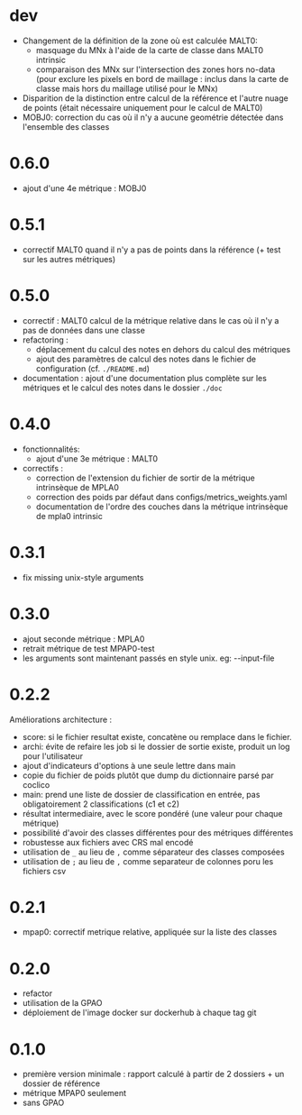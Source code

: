 # dev
- Changement de la définition de la zone où est calculée MALT0:
  - masquage du MNx à l'aide de la carte de classe dans MALT0 intrinsic
  - comparaison des MNx sur l'intersection des zones hors no-data (pour exclure les pixels en bord de maillage :
  inclus dans la carte de classe mais hors du maillage utilisé pour le MNx)
- Disparition de la distinction entre calcul de la référence et l'autre nuage de points (était nécessaire uniquement
pour le calcul de MALT0)
- MOBJ0: correction du cas où il n'y a aucune geométrie détectée dans l'ensemble des classes 

# 0.6.0
- ajout d'une 4e métrique : MOBJ0

# 0.5.1
- correctif MALT0 quand il n'y a pas de points dans la référence (+ test sur les autres métriques)

# 0.5.0
- correctif : MALT0 calcul de la métrique relative dans le cas où il n'y a pas de données dans une classe
- refactoring :
  - déplacement du calcul des notes en dehors du calcul des métriques
  - ajout des paramètres de calcul des notes dans le fichier de configuration (cf. `./README.md`)
- documentation : ajout d'une documentation plus complète sur les métriques et le calcul des
notes dans le dossier `./doc`

# 0.4.0
- fonctionnalités:
  - ajout d'une 3e métrique : MALT0
- correctifs :
  - correction de l'extension du fichier de sortir de la métrique intrinsèque de MPLA0
  - correction des poids par défaut dans configs/metrics_weights.yaml
  - documentation de l'ordre des couches dans la métrique intrinsèque de mpla0 intrinsic

# 0.3.1
- fix missing unix-style arguments

# 0.3.0
- ajout seconde métrique : MPLA0
- retrait métrique de test MPAP0-test
- les arguments sont maintenant passés en style unix. eg: --input-file

# 0.2.2
Améliorations architecture :
- score: si le fichier resultat existe, concatène ou remplace dans le fichier.
- archi: évite de refaire les job si le dossier de sortie existe, produit un log pour l'utilisateur
- ajout d'indicateurs d'options à une seule lettre dans main
- copie du fichier de poids plutôt que dump du dictionnaire parsé par coclico
- main: prend une liste de dossier de classification en entrée, pas obligatoirement 2 classifications (c1 et c2)
- résultat intermediaire, avec le score pondéré (une valeur pour chaque métrique)
- possibilité d'avoir des classes différentes pour des métriques différentes
- robustesse aux fichiers avec CRS mal encodé
- utilisation de `_` au lieu de `,` comme séparateur des classes composées
- utilisation de `;` au lieu de `,` comme separateur de colonnes poru les fichiers csv

# 0.2.1
- mpap0: correctif metrique relative, appliquée sur la liste des classes

# 0.2.0
- refactor
- utilisation de la GPAO
- déploiement de l'image docker sur dockerhub à chaque tag git

# 0.1.0
- première version minimale : rapport calculé à partir de 2 dossiers + un dossier de référence
- métrique MPAP0 seulement
- sans GPAO
